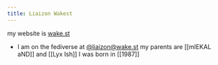```yaml
---
title: Liaizon Wakest
---
```


my website is [wake.st](https://wake.st)

- I am on the fediverse at [@liaizon@wake.st](https://social.wake.st/@liaizon)
  my parents are [[mIEKAL aND]] and [[Lyx Ish]]
  I was born in [[1987]]